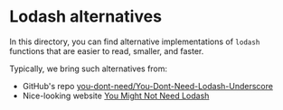 # Lodash alternatives

In this directory, you can find alternative implementations of `lodash` functions that are easier to read, smaller, and faster.

Typically, we bring such alternatives from:

- GitHub's repo [you-dont-need/You-Dont-Need-Lodash-Underscore](https://github.com/you-dont-need/You-Dont-Need-Lodash-Underscore)
- Nice-looking website [You Might Not Need Lodash](https://youmightnotneed.com/lodash)
